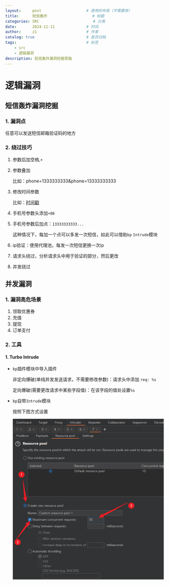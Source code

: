 ```yaml
---
layout:     post   				    # 使用的布局（不需要改）
title:      短信轰炸 				    # 标题 
categories: SRC                        # 分类
date:       2024-11-11 				# 时间
author:     z1 						# 作者
catalog: true 						# 是否归档
tags:								# 标签
    - src
    - 逻辑漏洞
description: 短信轰炸漏洞挖掘思路
---
```

# 逻辑漏洞

## 短信轰炸漏洞挖掘

### 1. 漏洞点

任意可以发送短信邮箱验证码的地方

### 2. 绕过技巧

1. 参数后加空格,`+`

2. 参数叠加

   比如：phone=1333333333&phone=13333333333

3. 修改时间参数

   比如：[时间戳](https://tool.lu/timestamp/)

4. 手机号参数头添加`+86`

5. 手机号参数后加点：`13333333333...`

   这种情况下，每加一个点可以多发一次短信，如此可以借助`bp` `Intrude`模块

6. ip验证：使用代理池，每发一次短信更换一次ip

7. 请求头绕过，分析请求头中用于验证的部分，然后更改

8. 并发绕过

## 并发漏洞

### 1. 漏洞高危场景

1. 领取优惠券
2. 充值
3. 提现
4. 订单支付

### 2. 工具

#### 1. Turbo Intrude

- `bp`插件模块中导入插件

  非定向爆破(单纯并发发送请求，不需要修改参数)：请求头中添加 `req: %s`

  定向爆破(需要更改请求中某些字段值)：在该字段的值处设置`%s`

- `bp`自带`Intrude`模块

  按照下图方式设置


  ![image-20240809222548281](.\images\bp_intruder_concurrency.png)
